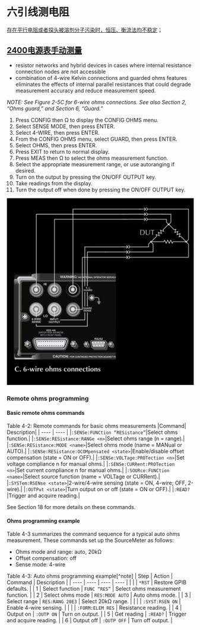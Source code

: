 # 六引线测电阻

[存在平行电阻或者探头被溶剂分子污染时，恒压、衡流法均不稳定][1]；

## [2400电源表手动测量][3]

* resistor networks and hybrid devices in cases where internal resistance connection nodes are not accessible
* combination of 4-wire Kelvin connections and guarded ohms features eliminates the effects of internal parallel resistances that could degrade measurement accuracy and reduce measurement speed. 

*NOTE: See Figure 2-5C for 6-wire ohms connections. See also Section 2, “Ohms  guard,” and Section 6, “Guard.”*

1. Press CONFIG then Ω to display the CONFIG OHMS menu.
2. Select SENSE MODE, then press ENTER.
3. Select 4-WIRE, then press ENTER.
4. From the CONFIG OHMS menu, select GUARD, then press ENTER.
5. Select OHMS, then press ENTER.
6. Press EXIT to return to normal display.
7. Press MEAS then Ω to select the ohms measurement function.
8. Select the appropriate measurement range, or use autoranging if desired.
9. Turn on the output by pressing the ON/OFF OUTPUT key.
10. Take readings from the display.
11. Turn the output off when done by pressing the ON/OFF OUTPUT key.

![1547820929592](..\img\1547820929592.png)

### Remote ohms programming
#### Basic remote ohms commands

Table 4-2: Remote commands for basic ohms measurements
|Command| Description|
| ---- | ---- |
|`:SENSe:FUNCtion “RESistance”`|Select ohms function.|
|`:SENSe:RESistance:RANGe <n>`|Select ohms range (n = range).|
|`:SENSe:RESistance:MODE <name>`|Select ohms mode (name = MANual or AUTO).|
|`:SENSe:RESistance:OCOMpensated <state>`|Enable/disable offset compensation (state = ON or OFF).|
|`:SENSe:VOLTage:PROTection <n>`|Set voltage compliance n for manual ohms.|
|`:SENSe:CURRent:PROTection <n>`|Set current compliance n for manual ohms.|
|`:SOURce:FUNCtion <name>`|Select source function (name = VOLTage or CURRent).|
|`:SYSTem:RSENse <state>`|2-wire/4-wire sensing (state = ON, 4-wire; OFF, 2-wire).|
|`:OUTPut <state>`|Turn output on or off (state = ON or OFF).|
|`:READ?`|Trigger and acquire reading.|

See Section 18 for more details on these commands.

#### Ohms programming example
Table 4-3 summarizes the command sequence for a typical auto ohms measurement.
These commands set up the SourceMeter as follows:
* Ohms mode and range: auto, 20kΩ
* Offset compensation: off
* Sense mode: 4-wire

Table 4-3: Auto ohms programming example[^note]
|    Step  |   Action   |   Command   |   Description   |
| ---- | ---- | ---- | ---- |
|      |      |  `*RST`    |  Restore GPIB defaults.    |
|   1   |    Select function  |   `FUNC “RES”`  |   Select ohms measurement function.   |
|    2  |  Select ohms mode    |    `RES:MODE AUTO`   |  Auto ohms mode.    |
|     3 |   Select range   |  `RES:RANG 20E3`   |   Select 20kΩ range.   |
|      |      |    `:SYST:RSEN ON`  |   Enable 4-wire sensing.   |
|      |      |   `:FORM:ELEM RES`   |   Resistance reading.   |
|  4    | Output on     |  `:OUTP ON`    |  Turn on output.    |
|   5   |   Get reading   |  `:READ?`    |   Trigger and acquire reading.   |
|    6  |   Output off   |   `:OUTP OFF`   |   Turn off output.   |

[note]:Numbers_correspond_to_steps_in_“Auto_ohms_measurements,”_procedure,_page_4-4.

[1]: http://www.ni.com/white-paper/3486/en/	"NI-6-wires"
[3]: ./keithley2400manual.pdf	"6-wire ohms measurements"

